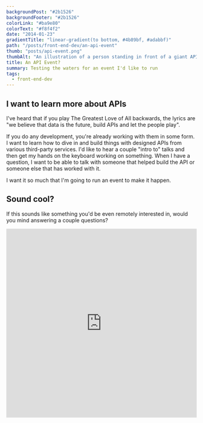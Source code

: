 ```yaml
---
backgroundPost: "#2b1526"
backgroundFooter: "#2b1526"
colorLink: "#ba9e80"
colorText: "#f8f4f2"
date: "2014-01-23"
gradientTitle: "linear-gradient(to bottom, #4b89bf, #adabbf)"
path: "/posts/front-end-dev/an-api-event"
thumb: "posts/api-event.png"
thumbAlt: "An illustration of a person standing in front of a giant API puzzle, with each piece coming to life and fitting together seamlessly, in the style of an action-packed adventure movie poster, viewed from a dynamic perspective --v 5 --ar 3:2"
title: An API Event?
summary: Testing the waters for an event I'd like to run
tags:
  - front-end-dev
---
```


## I want to learn more about APIs

I've heard that if you play The Greatest Love of All backwards, the lyrics are "we believe that data is the future, build APIs and let the people play".

If you do any development, you're already working with them in some form. I want to learn how to dive in and build things with designed APIs from various third-party services. I'd like to hear a couple "intro to" talks and then get my hands on the keyboard working on something. When I have a question, I want to be able to talk with someone that helped build the API or someone else that has worked with it.

I want it so much that I'm going to run an event to make it happen.

## Sound cool?

If this sounds like something you'd be even remotely interested in, would you mind answering a couple questions?

<div class="typeform-widget" data-url="https://dandenney.typeform.com/to/Kj3vxs" data-text="APIapalooza" style="width:100%;height:500px;">
<iframe width="100%" height="100%" frameborder="0" src="https://dandenney.typeform.com/to/Kj3vxs?typeform-embed=embed-widget" data-qa="iframe"></iframe>

</div>
